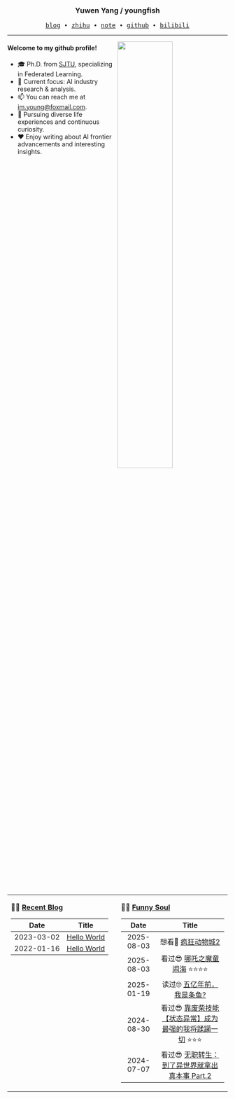 <h3 align="center"> Yuwen Yang / youngfish </h3>

<p align="center">
  <samp>
    <a href="https://youngfish42.github.io/blog">blog</a> ∙
    <a href="https://www.zhihu.com/people/youngfish42">zhihu</a> ∙
    <a href="https://youngfish42.github.io/note">note</a> ∙
    <a href="https://github.com/youngfish42">github</a> ∙ 
    <a href="https://space.bilibili.com/38135278">bilibili</a>
  </samp>
</p>



---

<img align="right" src="https://github-readme-stats-gamma-ochre.vercel.app/api?username=youngfish42&show_icons=true&hide_border=true&theme=swift" width="50%">


#### Welcome to my github profile!
<!-- languages:start -->
<!-- prettier-ignore-start -->
<!-- markdownlint-disable -->

- 🎓 Ph.D. from [SJTU](https://www.sjtu.edu.cn/), specializing in Federated Learning.
- 💼 Current focus: AI industry research & analysis.
- 📫 You can reach me at [im.young@foxmail.com](mailto:im.young@foxmail.com).
- 🎨 Pursuing diverse life experiences and continuous curiosity.
- ❤️ Enjoy writing about AI frontier advancements and interesting insights.



<!-- markdownlint-restore -->
<!-- prettier-ignore-end -->
<!-- languages:end -->

<table width="100%" align="center" padding="0" margin="0">
<tr>
<td valign="top" width="50%">

**🤹‍♀️ <a href="https://youngfish42.github.io/blog" target="_blank">Recent Blog</a>**

<!-- START_SECTION:blog -->
| Date | Title |
| :-: | :---: |
| 2023-03-02 | <a href='https://youngfish42.github.io/blog/posts/test/' target='_blank'>Hello World</a> |
| 2022-01-16 | <a href='https://youngfish42.github.io/blog/posts/hello-world/' target='_blank'>Hello World</a> |
<!-- END_SECTION:blog -->

</td>
<td valign="top" width="50%">

**🤾‍♂️ <a href="https://www.douban.com/people/187848884/" target="_blank">Funny Soul</a>**

<!-- START_SECTION:douban -->
| Date | Title |
| :-: | :---: |
| 2025-08-03 | 想看🤔 <a href='https://movie.douban.com/subject/26817136/' target='_blank'>疯狂动物城2</a>  |
| 2025-08-03 | 看过😎 <a href='https://movie.douban.com/subject/34780991/' target='_blank'>哪吒之魔童闹海</a> ⭐⭐⭐⭐ |
| 2025-01-19 | 读过🤓 <a href='https://book.douban.com/subject/37129513/' target='_blank'>五亿年前，我是条鱼?</a>  |
| 2024-08-30 | 看过😎 <a href='https://movie.douban.com/subject/35778548/' target='_blank'>靠废柴技能【状态异常】成为最强的我将蹂躏一切</a> ⭐⭐⭐ |
| 2024-07-07 | 看过😎 <a href='https://movie.douban.com/subject/35306636/' target='_blank'>无职转生：到了异世界就拿出真本事 Part.2</a>  |
<!-- END_SECTION:douban -->

</td>
</tr>


</table>
